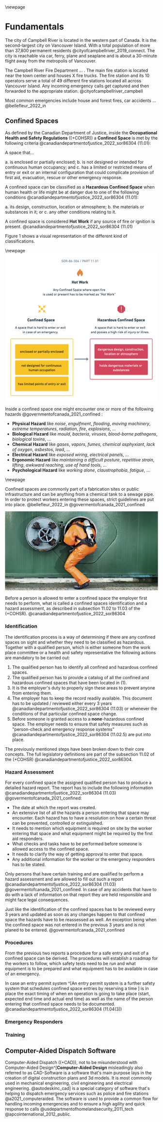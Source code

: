 <!-- Goal: 700 Words -->
\newpage
# Fundamentals
<!-- The CRFD explained -->
  <!-- Where are they located? -->
The city of Campbell River is located in the western part of Canada. It is the second-largest city on Vancouver Island. With a total population of more than 37,800 permanent residents @cityofcampbellriver_2019_connect.
The city is reachable via car, ferry, plane and seaplane and is about a 30-minute flight away from the metropolis of Vancouver.

The Campbell River Fire Department ... . <!-- TODO: Finish sentence -->
The main fire station is located near the town center and houses X fire trucks. The fire station and its 10 operators serve a total of 49 different fire stations located all across Vancouver Island. Any incoming emergency calls get captured and then forwarded to the appropriate station. @cityofcampbellriver_campbell

<!-- TODO: Ask Kelly what are the most common emergencies they need to respond to -->
Most common emergencies include house and forest fires, car accidents ... @bellefleur_2022_in

  <!-- What do they do? -->
  <!-- Where lay the operational differences between firebrigades here in Germany and Canada? -->

<!-- What is a confined space?  -->
## Confined Spaces
<!-- How does the legislation for cs in Canada look like? -->
<!-- TODO: Declutter, does not look good for opener -->
As defined by the Canadian Department of Justice, inside the **Occupational Health and Safety Regulations** ((+COHSR)) a **Confined Space** is met by the following criteria @canadiandepartmentofjustice_2022_sor86304 (11.01):

A space that...

a. is enclosed or partially enclosed;
b. is not designed or intended for continuous human
occupancy; and
c. has a limited or restricted means of entry or exit or
an internal configuration that could complicate provision of first aid, evacuation, rescue or other emergency
response.

<!-- What classification of cs are there? -->
A confined space can be classified as a **Hazardous Confined Space** when human health or life might be at danger due to one of the following conditions @canadiandepartmentofjustice_2022_sor86304 (11.01):

a. its design, construction, location or atmosphere;
b. the materials or substances in it; or
c. any other conditions relating to it.

A confined space is considered **Hot Work** if any source of fire or ignition is present. @canadiandepartmentofjustice_2022_sor86304 (11.01)

Figure 1 shows a visual representation of the different kind of classifications.

\newpage
![Confined Spaces Classification - Source: Author](images/cs-classification.png)

Inside a confined space one might encounter one or more of the following hazards @governmentofcanada_2021_confined :

- **Physical Hazard**
  like 
  *noise*, *engulfment*, *flooding*, *moving machinery*, *extreme temperatures*, *radiation*, *fire*, *explosions*, ...
- **Biological Hazard**
  like
  *mould*, *bacteria*, *viruses*, *blood-borne pathogens*, *biological toxins*, ...
- **Chemical Hazard**
  like
  *gases*, *vapors*, *fumes*, *chemical asphyxiant*, *lack of oxygen*, *asbestos*, *lead*, ...
- **Electrical Hazard**
  like
  *exposed wiring*, *electrical panels*, ...
- **Ergonomic Hazard**
  like
  *maintaining a difficult posture*, *repetitive strain*, *lifting*, *awkward reaching*, *use of hand tools*, ...
- **Psychological Hazard**
  like
  *working alone*, *claustrophobia*, *fatigue*, ...

\newpage
<!-- TODO: List more exampled brought up in @govermentofcanada_2021_confined -->
Confined spaces are commonly part of a fabrication sites or public infrastructure and can be anything from a chemical tank to a sewage pipe. In order to protect workers entering these spaces, strict guidelines are put into place. @bellefleur_2022_in @govermentofcanada_2021_confined

![Confined Space Entry - Source: Dräger @drgerwerkagcokgaa_2015_training](images/draeger-confined-space.jpg)

<!-- TODO: Rewrite -->
Before a person is allowed to enter a confined space the employer first needs to perform, what is called a confined spaces identification and a hazard assessment, as described in subsection 11.02 to 11.03 of the (+COHSR). @canadiandepartmentofjustice_2022_sor86304

<!-- Does there need to be an emergency responder on sight? -->

### Identification

The identification process is a way of determining if there are any confined spaces on sight and whether they need to be classified as hazardous. Together with a qualified person, which is either someone from the work place committee or a health and safety representative the following actions are mandatory to be carried out:

1. The qualified person has to identify all confined and hazardous confined spaces.
2. The qualified person has to provide a catalog of all the confined and hazardous confined spaces that have been located in (1).
3. It is the employer's duty to properly sign these areas to prevent anyone from entering them.
4. The employer has to keep the record readily available. This document has to be updated / reviewed either every 3 years @canadiandepartmentofjustice_2022_sor86304 (11.03) or whenever the conditions of that particular confined space change.
5. Before someone is granted access to a **none**-hazardous confined space. The employer needs to ensure that safety measures such as "person-check and emergency response systems" @canadiandepartmentofjustice_2022_sor86304 (11.02.5) are put into place.

The previously mentioned steps have been broken down to their core concepts. The full legislatory definitions are part of the subsection 11.02 of the (+COHSR) @canadiandepartmentofjustice_2022_sor86304.

<!-- NOTE: A person is never allowed to enter a confined space on their own. They always need someone that  -->

### Hazard Assessment

For every confined space the assigned qualified person has to produce a detailed hazard report. The report has to include the following information @canadiandepartmentofjustice_2022_sor86304 (11.03) @govermentofcanada_2021_confined:

<!-- TODO: Reorder list -->
- The date at which the report was created.
- An extensive list of all the hazards a person entering that space may encounter. Each hazard has to have a resolution on how a certain threat can be prevented, controlled or extinguished.
- It needs to mention which equipment is required on site by the worker entering that space and what equipment might be required by the first aid responders.
- What checks and tasks have to be performed before someone is allowed access to the confined space.
- It needs to clarify the way of getting approval to enter that space.
- Any additional information for the worker or the emergency responders has to be stated.

<!-- TODO:  (2)(f) any situation in which an entry permit system is required. -->
<!-- TODO: What is an Entry Permit System? @govermentofcanada_2021_confined -->

Only persons that have certain training and are qualified to perform a hazard assessment and are allowed to fill out such a report @canadiandepartmentofjustice_2022_sor86304 (11.03) @govermentofcanada_2021_confined. In case of any accidents that have to do with a lack of information on that report they are held responsible and might face legal consequences. 
<!-- TODO: Find ressource legal consequences -->

<!-- TODO: Reread -->
Just like the identification of the confined spaces has to be reviewed every 3 years and updated as soon as any changes happen to that confined space the hazards have to be reassessed as well. An exception being when the confined space was not entered in the previous 3 years and is not planed to be entered. @govermentofcanada_2021_confined 

### Procedures

From the previous two reports a procedure for a safe entry and exit of a confined space can be derived. The procedures will establish a roadmap for the workers to follow, which safety tests need to be run and what equipment is to be prepared and what equipment has to be available in case of an emergency.

In case an entry permit system ^[An entry permit system is a further safety system that schedules confined space entries by reserving a time ] is in place the exact timing of when en operation is going to take place (start, expected end time and actual end time) as well as the name of the person entering that confined space needs to be documented. @canadiandepartmentofjustice_2022_sor86304 (11.04(3))

<!-- How does the flow of entering a confined space look like? Flow-Chart -->
<!-- What happens in case of an emegrency? -->
<!-- What equipment is needed to perform an operation inside a confined space? -->



### Emergency Responders
<!-- What is the obligation of an emegency responder? -->
<!-- What do operators of the CRFD need to know about a confined space operation? -->

### Training

<!-- NOTE: The CRFD acts as an emergency responder. As such it is obligated to have personal on hand when s -->

<!-- Related Software -->
## Computer-Aided Dispatch Software

Computer-Aided Dispatch ((+CAD)), not to be misunderstood with Computer-Aided Design^[**Computer-Aided Design** misleadingly also referred to as CAD-Software is a software that's main purpose lays in the creation of digital construction plans and 3d models. It is most commonly used in mechanical engineering, civil engineering and electrical engineering. @autodeskinc_cad] is a special category of software that's helping to dispatch emergency services such as police and fire stations @a2021_computeraided. The software is used to provide a common flow for handling incoming emergencies and to ensure a high agility and quick response to calls @usdepartmentofhomelandsecurity_2011_tech @apcointernational_2012_public.
  <!-- What disptach softwares are out there? -->
  <!-- What have they been using so far? -->
  <!-- How do these softwares operate? -->
